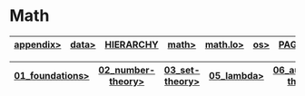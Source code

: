 # Math

<!-- DIR -->

| [appendix>](../appendix/README.md) | [data>](../data/README.md) | [HIERARCHY](../HIERARCHY.md) | [math>](../math/README.md) | [math.lo>](../math.lo/README.md) | [os>](../os/README.md) | [PAGES](../PAGES.md) | [README](../README.md) | [SUMMARY](../SUMMARY.md) | [tpl>](../tpl/README.md) |
| --- | --- | --- | --- | --- | --- | --- | --- | --- | --- |

| [01_foundations>](./01_foundations/README.md) | [02_number-theory>](./02_number-theory/README.md) | [03_set-theory>](./03_set-theory/README.md) | [05_lambda>](./05_lambda/README.md) | [06_automata-theory>](./06_automata-theory/README.md) | [07_proof-theory>](./07_proof-theory/README.md) | [09_type-theory>](./09_type-theory/README.md) | [10_category-theory>](./10_category-theory/README.md) | [math-people](./math-people.md) | [math-publications](./math-publications.md) | [math-timeline](./math-timeline.md) | README |
| --- | --- | --- | --- | --- | --- | --- | --- | --- | --- | --- | --- |
